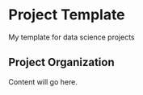 # Project Template


My template for data science projects

## Project Organization

Content will go here. 